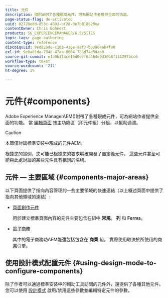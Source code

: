 ```yaml
---
title: 元件
description: 隨附AEM了各種現成元件，可為網站作者提供全面的功能。
page-status-flag: de-activated
uuid: 02720edd-853c-4893-bf28-0e7b018029ea
contentOwner: Chris Bohnert
products: SG_EXPERIENCEMANAGER/6.5/SITES
topic-tags: page-authoring
content-type: reference
discoiquuid: 9ed820de-c108-416e-aaf7-b63a64ab4f80
exl-id: 9e0a01da-7940-47aa-8604-788d74e5daa0
source-git-commit: e1a0b114ce16d0e7f6a464e9d30b8f111297bcc6
workflow-type: tm+mt
source-wordcount: '217'
ht-degree: 1%

---
```


# 元件{#components}

Adobe Experience ManagerAEM()附帶了各種現成元件，可為網站作者提供全面的功能。 當 [編輯頁面](/help/sites-classic-ui-authoring/classic-page-author-edit-content.md) 按主功能區（即元件組）分組，以幫助過濾。

>[!CAUTION]
>
>本節僅討論標準安裝中現成的元件AEM。
>
>根據您的實例，您可能已根據您的要求明確開發了自定義元件。 這些元件甚至可能與此處討論的某些元件具有相同的名稱。

## 元件 — 主要區域 {#components-major-areas}

以下頁面提供了指向內容管理的一些主要領域的快速連結（以上概述頁面中提供了指向其他領域的連結）:

* [頁面創作元件](/help/sites-classic-ui-authoring/classic-page-author-edit-mode.md)

   用於建立標準頁面內容的元件主要包含在組中 **常規**。 **列** 和 **Forms**。

* [電子商務](/help/commerce/cif-classic/administering/ecommerce.md)

   其中的電子商務功AEM能還包括包含在 **商業** 組。 實際使用取決於所使用的商業引擎。

## 使用設計模式配置元件 {#using-design-mode-to-configure-components}

除了作者可以通過標準安裝中的輔助工具訪問的元件外，還提供了各種其他元件。 您可以使用 [設計模式](/help/sites-classic-ui-authoring/classic-page-author-design-mode.md#enable-disable-components) 啟用/禁用這些參數並編輯特定元件的參數。
